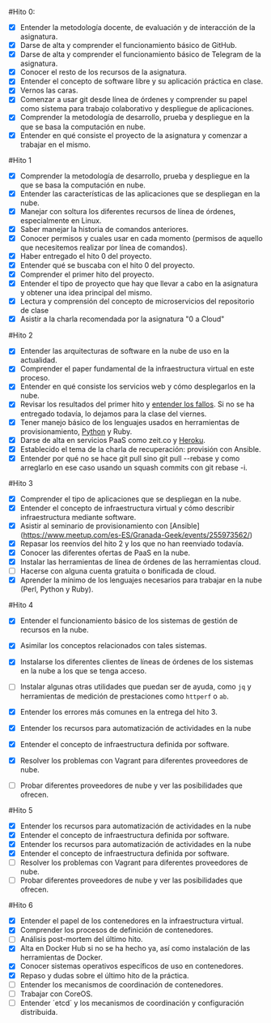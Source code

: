 ﻿#Hito 0:

- [x] Entender la metodología docente, de evaluación y de interacción de la asignatura.
- [x] Darse de alta y comprender el funcionamiento básico de GitHub.
- [x] Darse de alta y comprender el funcionamiento básico de Telegram de la asignatura.
- [x] Conocer el resto de los recursos de la asignatura.
- [x] Entender el concepto de software libre y su aplicación práctica en clase.
- [x] Vernos las caras.
- [x] Comenzar a usar git desde línea de órdenes y comprender su papel como sistema para trabajo colaborativo y despliegue de aplicaciones.
- [x] Comprender la metodología de desarrollo, prueba y despliegue en la que se basa la computación en nube.
- [x] Entender en qué consiste el proyecto de la asignatura y comenzar a trabajar en el mismo.

#Hito 1

- [x] Comprender la metodología de desarrollo, prueba y despliegue en la que se basa la computación en nube.
- [x] Entender las características de las aplicaciones que se despliegan en la nube.
- [x] Manejar con soltura los diferentes recursos de línea de órdenes, especialmente en Linux.
- [x] Saber manejar la historia de comandos anteriores.
- [x] Conocer permisos y cuales usar en cada momento (permisos de aquello que necesitemos realizar por línea de comandos).
- [x] Haber entregado el hito 0 del proyecto.
- [x] Entender qué se buscaba con el hito 0 del proyecto.
- [x] Comprender el primer hito del proyecto.
- [x] Entender el tipo de proyecto que hay que llevar a cabo en la asignatura y obtener una idea principal del mismo.
- [x] Lectura y comprensión del concepto de microservicios del repositorio de clase
- [x] Asistir a la charla recomendada por la asignatura "0 a Cloud"

#Hito 2

- [x] Entender las arquitecturas de software en la nube de uso en la actualidad.
- [x] Comprender el paper fundamental de la infraestructura virtual en este proceso.
- [x] Entender en qué consiste los servicios web y cómo desplegarlos en la nube.
- [x] Revisar los resultados del primer hito y [entender los fallos](https://github.com/xenahort/proyectoCloudComputing/issues/4). Si no se ha entregado todavía, lo dejamos para la clase del viernes.
- [x] Tener manejo básico de los lenguajes usados en herramientas de provisionamiento, [Python](https://github.com/xenahort/proyectoCloudComputing) y Ruby.
- [x] Darse de alta en servicios PaaS como zeit.co y [Heroku](https://raw.githubusercontent.com/xenahort/proyectoCloudComputing/master/img/Pantallazo%20de%20Heroku.png).
- [x] Establecido el tema de la charla de recuperación: provisión con Ansible.
- [x] Entender por qué no se hace git pull sino git pull --rebase y como arreglarlo en ese caso usando un squash commits con git rebase -i.

#Hito 3

- [x] Comprender el tipo de aplicaciones que se despliegan en la nube.
- [x] Entender el concepto de infraestructura virtual y cómo describir infraestructura mediante software.
- [x] Asistir al seminario de provisionamiento con [Ansible] (https://www.meetup.com/es-ES/Granada-Geek/events/255973562/)
- [x] Repasar los reenvíos del hito 2 y los que no han reenviado todavía.
- [x] Conocer las diferentes ofertas de PaaS en la nube.
- [x] Instalar las herramientas de línea de órdenes de las herramientas cloud.
- [ ] Hacerse con alguna cuenta gratuita o bonificada de cloud.
- [x] Aprender la mínimo de los lenguajes necesarios para trabajar en la nube (Perl, Python y Ruby).

#Hito 4

- [x] Entender el funcionamiento básico de los sistemas de gestión de recursos en la nube.
- [x] Asimilar los conceptos relacionados con tales sistemas.
- [x] Instalarse los diferentes clientes de líneas de órdenes de los sistemas en la nube a los que se tenga acceso.
- [ ] Instalar algunas otras utilidades que puedan ser de ayuda, como `jq` y herramientas de medición de prestaciones como `httperf` o `ab`.
- [x] Entender los errores más comunes en la entrega del hito 3.
- [x] Entender los recursos para automatización de actividades en la nube
- [x] Entender el concepto de infraestructura definida por software.
- [x] Resolver los problemas con Vagrant para diferentes proveedores de nube.
- [ ] Probar diferentes proveedores de nube y ver las posibilidades que ofrecen.


#Hito 5

- [x] Entender los recursos para automatización de actividades en la nube
- [x] Entender el concepto de infraestructura definida por software.
- [x] Entender los recursos para automatización de actividades en la nube
- [x] Entender el concepto de infraestructura definida por software.
- [ ] Resolver los problemas con Vagrant para diferentes proveedores de nube.
- [ ] Probar diferentes proveedores de nube y ver las posibilidades que ofrecen.

#Hito 6

- [x] Entender el papel de los contenedores en la infraestructura virtual.
- [x] Comprender los procesos de definición de contenedores.
- [ ] Análisis post-mortem del último hito.
- [x] Alta en Docker Hub si no se ha hecho ya, así como instalación de las herramientas de Docker.
- [x] Conocer sistemas operativos específicos de uso en contenedores.
- [x] Repaso y dudas sobre el último hito de la práctica.
- [ ] Entender los mecanismos de coordinación de contenedores.
- [ ] Trabajar con CoreOS.
- [ ] Entender ´etcd´ y los mecanismos de coordinación y configuración distribuida.